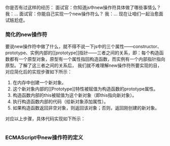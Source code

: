 你是否有过这样的经历：
面试官：你知道js中new操作符具体做了哪些事情么？
我：...
面试官：你能自己实现一个new操作符么？
我：...
现在让咱们一起治愈面试尴尬症。

### 简化的new操作符
要说new操作符中做了什么，就不得不说一下js中的三个属性——constructor、prototype、实例内部的[[prototype]]指针——三者之间的关系，即：每个构造函数都有一个原型对象，原型有一个属性指回构造函数，而实例有一个内部指针指向原型。了解了这三者之间的关系后，
我们就不难理解new操作符所要实现的目，对应简化后的实现步骤如下所示：
1. 在内存中创建一个新对象。
2. 这个新对象内部的[[Prototype]]特性被赋值为构造函数的prototype属性。
3. 构造函数内部的this被赋值为这个新对象（即this指向新对象）。
4. 执行构造函数内部的代码（给新对象添加属性）。
5. 如果构造函数返回非空对象，则返回该对象；否则，返回刚创建的新对象。

对应以上步骤，具体代码实现如下所示：
```js

```

### ECMAScript中new操作符的定义


